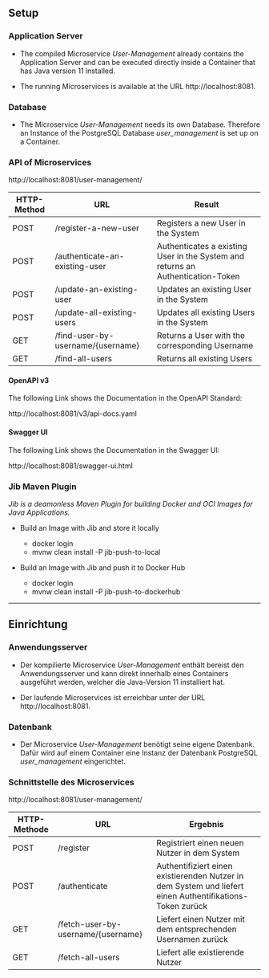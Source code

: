 ## Setup

### Application Server
* The compiled Microservice *User-Management* already contains the Application Server and can be executed directly inside a Container that has Java version 11 installed.

* The running Microservices is available at the URL http://localhost:8081.

### Database

* The Microservice *User-Management* needs its own Database. Therefore an Instance of the PostgreSQL Database *user_management* is set up on a Container.

### API of Microservices

http://localhost:8081/user-management/

| HTTP-Method | URL | Result |
| --- | --- | --- |
| POST | /register-a-new-user | Registers a new User in the System |
| POST | /authenticate-an-existing-user | Authenticates a existing User in the System and returns an Authentication-Token |
| POST | /update-an-existing-user | Updates an existing User in the System |
| POST | /update-all-existing-users | Updates all existing Users in the System |
| GET | /find-user-by-username/{username} | Returns a User with the corresponding Username |
| GET | /find-all-users | Returns all existing Users |

#### OpenAPI v3
The following Link shows the Documentation in the OpenAPI Standard:

http://localhost:8081/v3/api-docs.yaml

#### Swagger UI
The following Link shows the Documentation in the Swagger UI:

http://localhost:8081/swagger-ui.html

### Jib Maven Plugin

*Jib is a deamonless Maven Plugin for building Docker and OCI Images for Java Applications.*

* Build an Image with Jib and store it locally
    * docker login
    * mvnw clean install -P jib-push-to-local

* Build an Image with Jib and push it to Docker Hub
    * docker login
    * mvnw clean install -P jib-push-to-dockerhub
___

## Einrichtung
### Anwendungsserver

* Der kompilierte Microservice *User-Management* enthält bereist den Anwendungsserver und kann direkt innerhalb eines Containers ausgeführt werden, welcher die Java-Version 11 installiert hat.

* Der laufende Microservices ist erreichbar unter der URL http://localhost:8081.

### Datenbank

* Der Microservice *User-Management* benötigt seine eigene Datenbank. Dafür wird auf einem Container eine Instanz der Datenbank PostgreSQL *user_management* eingerichtet.

### Schnittstelle des Microservices

http://localhost:8081/user-management/

| HTTP-Methode | URL | Ergebnis |
| --- | --- | --- |
| POST | /register | Registriert einen neuen Nutzer in dem System |
| POST | /authenticate | Authentifiziert einen existierenden Nutzer in dem System und liefert einen Authentifikations-Token zurück |
| GET | /fetch-user-by-username/{username} | Liefert einen Nutzer mit dem entsprechenden Usernamen zurück |
| GET | /fetch-all-users | Liefert alle existierende Nutzer |
